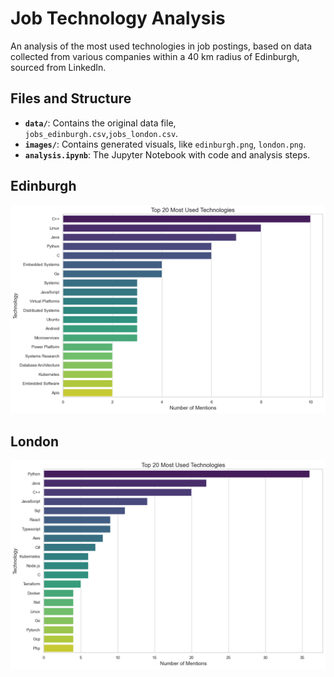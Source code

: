 # Job Technology Analysis

An analysis of the most used technologies in job postings, based on data collected from various companies within a 40 km radius of Edinburgh, sourced from LinkedIn.

## Files and Structure

- **`data/`**: Contains the original data file, `jobs_edinburgh.csv`,`jobs_london.csv`.
- **`images/`**: Contains generated visuals, like `edinburgh.png`, `london.png`.
- **`analysis.ipynb`**: The Jupyter Notebook with code and analysis steps.

## Edinburgh
![Top 20 Edinburgh](images/edinburgh.png)

## London 
![Top 20 London](images/london.png)
